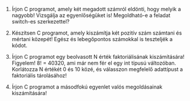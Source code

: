 1. Írjon C programot, amely két megadott számról eldönti, hogy melyik a nagyobb!
Vizsgálja az egyenlőségüket is! Megoldható-e a feladat switch-es szerkezettel?

2. Készítsen C programot, amely kiszámítja két pozitív szám számtani és mértani közepét!
Egész és lebegőpontos számokkal is teszteljék a kódot.

3. Írjon C programot egy beolvasott N érték faktoriálisának kiszámítására!
Figyelem! 8! = 40320, ami már nem fér el egy int típusú változóban.
Korlátozza N értékét 0 és 10 közé, és válasszon megfelelő adattípust a faktoriális tárolásához!

4. Írjon C programot a másodfokú egyenlet valós megoldásainak kiszámítására!